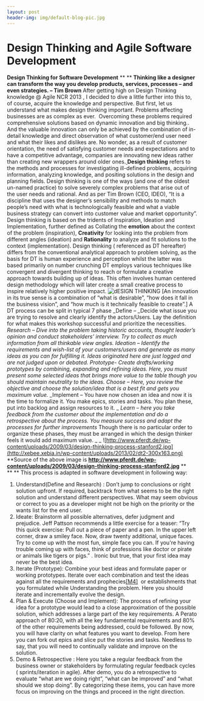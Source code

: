 ```yaml
---
layout: post
header-img: img/default-blog-pic.jpg
---
```


# Design Thinking and Agile Software Development

**Design Thinking for Software Development** ** ** **Thinking like a designer can transform the way you develop products, services, processes – and even strategies. – Tim Brown** After getting high on Design Thinking knowledge @ Agile NCR 2013 , I decided to dive a little further into this to, of course, acquire the knowledge and perspective. But first, let us understand what makes design thinking important. Problems affecting businesses are as complex as ever.  Overcoming these problems required comprehensive solutions based on dynamic innovation and big thinking.. And the valuable innovation can only be achieved by the combination of in-detail knowledge and direct observation of what customer/end user need and what their likes and dislikes are. No wonder, as a result of customer orientation, the need of satisfying customer needs and expectations and to have a competitive advantage, companies are innovating new ideas rather than creating new wrappers around older ones.[ ](/Users/a/Desktop/Design_Thinking_&amp;_Software_Development_1.docx#_msocom_1) **Design thinking** refers to the methods and processes for investigating ill-defined problems, acquiring information, analyzing knowledge, and positing solutions in the design and planning fields. Design thinking is one of the ways (and one of the oldest un-named practice) to solve severely complex problems that arise out of the user needs and rational. And as per Tim Brown (CEO, IDEO), “It is a discipline that uses the designer’s sensibility and methods to match people’s need with what is technologically feasible and what a viable business strategy can convert into customer value and market opportunity”. Design thinking is based on the tridents of Inspiration, Ideation and Implementation, further defined as Collating the **emotion** about the context of the problem (inspiration), **Creativity** for looking into the problem from different angles (ideation) and **Rationality** to analyze and fit solutions to the context (implementation). Design thinking ( referenced as DT hereafter) differs from the conventional analytical approach to problem solving, as the basis for DT is human experience and perception whilst the latter was based primarily on number crunching DT employs various techniques like convergent and divergent thinking to reach or formulate a creative approach towards building up of ideas. This often involves human centered design methodology which will later create a small creative process to inspire relatively higher positive impact. ![dESIGN THINKING](/wp-content/uploads/2013/03/dESIGN-THINKING-300x240.png) [An innovation in its true sense is a combination of “what is desirable”, “how does it fall in the business vision”, and “how much is it technically feasible to create”.] A DT process can be split in typical 7 phase _Define – _Decide what issue you are trying to resolve and clearly identify the actors/Users. Lay the definition for what makes this workshop successful and prioritize the necessities. _Research – Dive into the problem taking historic accounts, thought leader’s opinion and conduct stakeholders’ interview. Try to collect as much information from all thinkable view angles._ _Ideation – Identify the requirements and wish-list of your customers/users and generate as many ideas as you can for fulfilling it. Ideas originated here are just logged and are not judged upon or debated._ _Prototype- Create drafts/working prototypes by combining, expanding and refining ideas. Here, you must present some selected ideas that brings more value to the table though you should maintain neutrality to the ideas._ _Choose – Here, you review the objective and choose the solution/idea that is a best fit and gets you maximum value._ _Implement – You have now chosen an idea and now it is the time to formalize it. You make epics, stories and tasks. You plan these, put into backlog and assign resources to it. _ _Learn – here you take feedback from the customer about the implementation and do a retrospective about the process. You measure success and adapt the processes for further improvements_ Though there is no particular order to organize these phases, they must be arranged in which the design thinker feels it would add maximum value. _ _ ![http://www.pferdt.de/wp-content/uploads/2009/03/design-thinking-process-stanford2.jpg](http://xebee.xebia.in/wp-content/uploads/2013/02/dt2-300x163.png) **Source of the above image is ****<http://www.pferdt.de/wp-content/uploads/2009/03/design-thinking-process-stanford2.jpg>**** ** ** ** This process is adapted in software development in following way: 

  1. Understand(Define and Research) : Don’t jump to conclusions or right solution upfront. If required, backtrack from what seems to be the right solution and understand different perspectives. What may seem obvious or correct to you as a developer might not be high on the priority or the wants list for the end user.
  2. Ideate: Brainstorm all possible alternatives, defer judgment and prejudice. Jeff Pattson recommends a little exercise for a teaser: “Try this quick exercise: Pull out a piece of paper and a pen. In the upper left corner, draw a smiley face. Now, draw twenty additional, unique faces. Try to come up with the most fun, simple face you can. If you're having trouble coming up with faces, think of professions like doctor or pirate or animals like tigers or pigs.” . Ironic but true, that your first idea may never be the best idea.
  3. Iterate (Prototype): Combine your best ideas and formulate paper or working prototypes. Iterate over each combination and test the ideas against all the requirements and prophecies[[M4]](/Users/a/Desktop/Design_Thinking_&amp;_Software_Development_1.docx#_msocom_4)  or establishments that you formulated while Understanding the problem. Here you should iterate and incrementally evolve the design.
  4. Plan & Execute (Choose and Implement): The process of refining your idea for a prototype would lead to a close approximation of the possible solution, which addresses a large part of the key requirements. A Perato approach of 80:20, with all the key fundamental requirements and 80% of the other requirements being addressed, could be followed. By now, you will have clarity on what features you want to develop. From here you can fork out epics and slice put the stories and tasks. Needless to say, that you will need to continually validate and improve on the solution.
  5. Demo & Retrospective : Here you take a regular feedback from the business owner or stakeholders by formulating regular feedback cycles ( sprints/iteration in agile). After demo, you do a retrospective to evaluate “what are we doing right”, “what can be improved” and “what should we stop doing”. By categorizing these items, you can have more focus on improving on the things and proceed in the right direction.